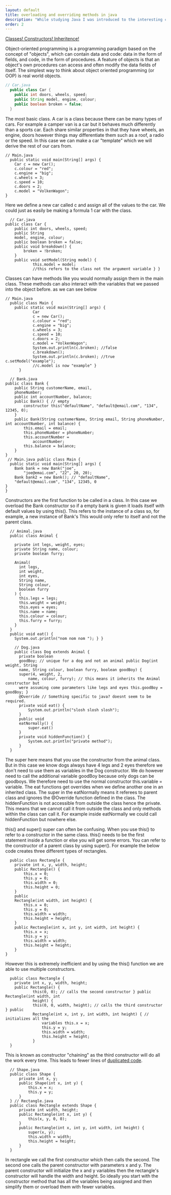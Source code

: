 ```yaml
---
layout: default
title: overloading and overriding methods in java
description: "While studying Java I was introduced to the interesting concept of method overloading."
order: 2
---
```


[Classes! Constructors! Inheritence!](https://www.youtube.com/watch?v=PUttqdr38t4)

Object-oriented programming is a programming paradigm based on the concept of "objects", which can contain data and code: data in the form of fields, and code, in the form of procedures. A feature of objects is that an object's own procedures can access and often modify the data fields of itself. The simplest way to think about object oriented programming (or OOP) is real world objects.

```java
// Car.java 
  public class Car { 
    public int doors, wheels, speed; 
    public String model, engine, colour; 
    public boolean broken = false; 
  }

```

The most basic class. A car is a class because there can be many types of cars. For example a camper van is a car but it behaves much differently than a sports car. Each share similar properties in that they have wheels, an engine, doors however things may differentiate them such as a roof, a radio or the speed. In this case we can make a car "template" which we will derive the rest of our cars from.

```
// Main.java 
  public static void main(String[] args) {
    Car c = new Car();
    c.colour = "red";
    c.engine = "big";
    c.wheels = 3;
    c.speed = 10;
    c.doors = 2;
    c.model = "VolkenWagon";
}
```
Here we define a new car called c and assign all of the values to the car. We could just as easily be making a formula 1 car with the class.

```
  // Car.java
public class Car {
    public int doors, wheels, speed;
    public String
    model, engine, colour;
    public boolean broken = false;
    public void breakdown() {
        broken = !broken;
    }
    public void setModel(String model) {
            this.model = model;
            //this refers to the class not the argument variable } }
```


Classes can have methods like you would normally assign them in the main class. These methods can also interact with the variables that we passed into the object before. as we can see below

```
// Main.java 
  public class Main {
    public static void main(String[] args) {
            Car
            c = new Car();
            c.colour = "red";
            c.engine = "big";
            c.wheels = 3;
            c.speed = 10;
            c.doors = 2;
            c.model = "VolkenWagon";
            System.out.println(c.broken); //false
            c.breakdown();
            System.out.println(c.broken); //true c.setModel("example");
            //c.model is now "example" } 
      }
```
```
  // Bank.java 
public class Bank {
    public String customerName, email,
    phoneNumber;
    public int accountNumber, balance;
    public Bank() { // empty
        constructor this("defaultName", "default@email.com", "134", 12345, 0);
    }
    public Bank(String customerName, String email, String phoneNumber, int accountNumber, int balance) { 
        this.email = email;
        this.phoneNumber = phoneNumber;
        this.accountNumber =
            accountNumber;
        this.balance = balance;
    }
}
 // Main.java public class Main {
  public static void main(String[] args) {
    Bank bank = new Bank("joe",
        "joe@emai.com", "22", 20, 20);
    Bank bank2 = new Bank(); // "defaultName",
    "default@email.com", "134", 12345, 0
}
}
```

Constructors are the first function to be called in a class. In this case we overload the Bank constructor so if a empty bank is given it loads itself with default values by using this(). This refers to the instance of a class so, for example, a new instance of Bank's This would only refer to itself and not the parent class.

```
  // Animal.java
  public class Animal {
  
    private int legs, weight, eyes;
    private String name, colour;
    private boolean furry;
  
    Animal(
      int legs,
      int weight,
      int eyes,
      String name,
      String colour,
      boolean furry
    ) {
      this.legs = legs;
      this.weight = weight;
      this.eyes = eyes;
      this.name = name;
      this.colour = colour;
      this.furry = furry;
    }
  }
  public void eat() {
    System.out.println("nom nom nom "); } } 

    // Dog.java 
    public class Dog extends Animal {
      private boolean
      goodBoy; // unique for a dog and not an animal public Dog(int weight, String
      name, String colour, boolean furry, boolean goodBoy) {
      super(4, weight, 2,
          name, colour, furry); // this means it inherits the Animal constructor but
      were assuming come parameters like legs and eyes this.goodBoy = goodBoy; }
      @Override // Something specific to java? doesnt seem to be required. 
      private void eat() {
          System.out.println("slosh slosh slosh");
      }
      public void
      eatNormally() {
          super.eat()
      }
      private void hiddenFunction() {
          System.out.println("private method");
      }
  }
```


The super here means that you use the constructor from the animal class. But in this case we know dogs always have 4 legs and 2 eyes therefore we don't need to use them as variables in the Dog constructor. We do however need to call the additional variable goodBoy because only dogs can be goodboys. We therefore need to use the normal constructor this.variable = variable. The eat functions get overrides when we define another one in an inherited class. The super in the eatNormally means it referees to parent class and ignores the @Override function defined in the class. The hiddenFunction is not accessible from outside the class hence the private. This means that we cannot call it from outside the class and only methods within the class can call it. For example inside eatNormally we could call hiddenFunction but nowhere else.

this() and super() super can often be confusing. When you use this() to refer to a constructor in the same class. this() needs to be the first statement inside a function or else you will get some errors. You can refer to the constructor of a parent class by using super(). For example the below code creates three different types of rectangles.

```
  public class Rectangle {
    private int x, y, width, height;
    public Rectangle() {
        this.x = 0;
        this.y = 0;
        this.width = 0;
        this.height = 0;
    }
    public
    Rectangle(int width, int height) {
        this.x = 0;
        this.y = 0;
        this.width = width;
        this.height = height;
    }
    public Rectangle(int x, int y, int width, int height) {
        this.x = x;
        this.y = y;
        this.width = width;
        this.height = height;
    }
}
```

However this is extremely inefficient and by using the this() function we are able to use multiple constructors.

```
  public class Rectangle {
    private int x, y, width, height;
    public Rectangle() {
            this(0, 0); // calls the second constructor } public Rectangle(int width, int
            height) {
            this(0, 0, width, height); // calls the third constructor } public
            Rectangle(int x, int y, int width, int height) { // initializes all the
                variables this.x = x;
                this.y = y;
                this.width = width;
                this.height = height;
            }
  }
```

This is known as constructor "chaining" as the third constructor will do all the work every time. This leads to fewer lines of [duplicated code](https://en.wikipedia.org/wiki/Don%27t_repeat_yourself).

```
  // Shape.java 
  public class Shape {
      private int x, y;
      public Shape(int x, int y) {
          this.x = x;
          this.y = y;
      }
  } // Rectangle.java 
  public class Rectangle extends Shape {
      private int width, height;
      public Rectangle(int x, int y) {
          this(x, y, 0, 0);
      }
      public Rectangle(int x, int y, int width, int height) {
          super(x, y);
          this.width = width;
          this.height = height;
      }
  }
```

In rectangle we call the first constructor which then calls the second. The second one calls the parent constructor with parameters x and y. The parent constructor will initialize the x and y variables then the rectangle's constructor will handle the width and height. So ideally you start with the constructor method that has all the variables being assigned and then simplify them or overload them with fewer variables.
